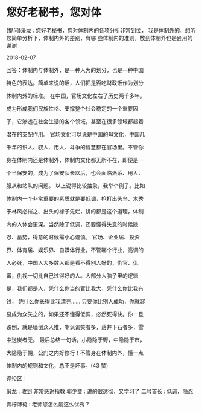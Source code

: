 # 您好老秘书，您对体

(提问)枭龙 : 您好老秘书，您对体制内的各项分析非常到位， 我是体制外的，想听您简单分析下，体制内外的差别，有哪 些体制内的准则，放到体制外也是通用的 谢谢

2018-02-07

回答：体制内与体制外，是一种人为的划分，也是一种中国

特色的表达。简单来说的话，人们把是否吃财政饭作为划分

体制内外的标准。 在中国，官场文化左右了历史两千多年，

成为形成我们民族性格、支撑整个社会稳定的一个重要因

子，它渗透在社会生活的各个领域，甚至在很多领域都起着

潜在的支配作用。 官场文化可以说是中国的母文化，中国几

千年的识人、驭人、用人、斗争的智慧都在官场里。不管你

身在体制内还是体制外，体制内文化都无所不在，即便是一

个当保安的，成为了保安队长以后，也会面临派系、用人、

服从和站队的问题。 以上说得比较抽象，我举个例子。比如

体制内一个非常重要的素质就是要低调，枪打出头鸟、木秀

于林风必摧之、出头的椽子先烂，讲的都是这个道理，体制

内的人体会更深。当然除了低调，还要懂得失意的时候隐

忍、蓄势，得意的时候需小心谨慎。 官场、企业届、投资

界、体育届、娱乐界、自媒体行业，不管哪个行业，高调的

人必死，中国人大多数人都是看不得别人好的，仇官、仇

富，仇视一切比自己过得好的人。大部分人脑子里的逻辑

是，我们都是人，凭什么你当的官比我大，凭什么你比我有

钱， 凭什么你长得比我漂亮…… 只要你比别人成功，你就容

易成为众矢之的，如果还不懂得低调，必然死得快。你一旦

跌倒，就是墙倒众人推，嘲讽讥笑者多，落井下石者多，雪

中送炭者无。 最后总结一句话，小隐隐于野，中隐隐于市，

大隐隐于朝，公门之内好修行！不管身在体制内外，懂一点

体制内的规则和文化，总不是坏事。(43 赞)

评论区：

枭龙 : 收到 非常感谢指教 郭少斐 : 讲的很透彻，又学习了 二号首长 : 低调，隐忍

青柠薄荷 : 老师您怎么能这么优秀？